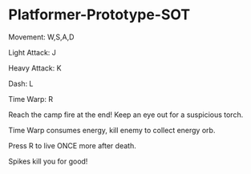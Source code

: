 # Platformer-Prototype-SOT

Movement: W,S,A,D

Light Attack: J

Heavy Attack: K

Dash: L

Time Warp: R

Reach the camp fire at the end! Keep an eye out for a suspicious torch.

Time Warp consumes energy, kill enemy to collect energy orb.

Press R to live ONCE more after death.

Spikes kill you for good!